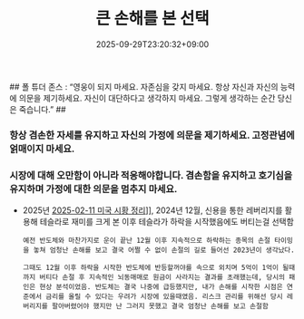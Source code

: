 ﻿---
title: "큰 손해를 본 선택"
date: 2025-09-29T23:20:32+09:00
lastmod: 2025-10-02T20:02:19+09:00
type: docs
sidebar:
  open: true
weight: 3
---
<div style="display:none">
  <meta property="article:published_time" content="2025-09-29T14:20:32Z" />
  <meta property="article:modified_time" content="2025-10-02T11:02:19Z" />
</div>
## 폴 튜더 존스 : “영웅이 되지 마세요. 자존심을 갖지 마세요. 항상 자신과 자신의 능력에 의문을 제기하세요. 자신이 대단하다고 생각하지 마세요. 그렇게 생각하는 순간 당신은 죽습니다.” ##

 ### 항상 겸손한 자세를 유지하고 자신의 가정에 의문을 제기하세요. 고정관념에 얽매이지 마세요.

### 시장에 대해 오만함이 아니라 적응해야합니다. 겸손함을 유지하고 호기심을 유지하며 가정에 대한 의문을 멈추지 마세요.

- 2025년
	[2025-02-11 미국 시황 정리](/daily-summary/2025-02-11-미국-시황-정리/)]],  2024년 12월, 신용을 통한 레버리지를 활용해 테슬라로 재미를 크게 본 이후 테슬라가 하락을 시작했음에도 버티는걸 선택함
	  
	  예전 반도체와 마찬가지로 운이 끝난 12월 이후 지속적으로 하락하는 종목의 손절 타이밍을 놓쳐 엄청난 손해를 보고 결국 어쩔 수 없이 손절의 길로 들어선 2023년이 생각났다. 
	  
	  그때도 12월 이후 하락을 시작한 반도체에 반등할꺼야를 속으로 외치며 5억이 1억이 될때까지 버티다 손절 후 지속적인 뇌동매매로 원금이 사라지는 결과를 초래했는데, 당시의 패인은 현상 분석이었음. 반도체는 결국 나중에 급등했지만, 내가 손해를 시작한 시점은 연준에서 금리를 올릴 수 있다는 우려가 시장에 있을때였음. 리스크 관리를 위해선 당시 레버리지를 팔아버렸어야 했지만 난 그러지 못했고 결국 엄청난 손해를 보고 손절함
